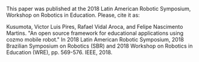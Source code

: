This paper was published at the 2018 Latin American Robotic Symposium, Workshop on Robotics in Education.
Please, cite it as:

Kusumota, Victor Luis Pires, Rafael Vidal Aroca, and Felipe Nascimento Martins. "An open source framework for educational applications using cozmo mobile robot." In 2018 Latin American Robotic Symposium, 2018 Brazilian Symposium on Robotics (SBR) and 2018 Workshop on Robotics in Education (WRE), pp. 569-576. IEEE, 2018.
